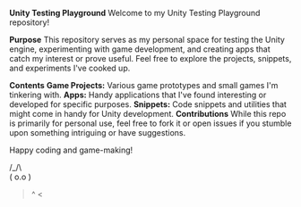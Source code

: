**Unity Testing Playground**
Welcome to my Unity Testing Playground repository!

**Purpose**
This repository serves as my personal space for testing the Unity engine, experimenting with game development, and creating apps that catch my interest or prove useful. Feel free to explore the projects, snippets, and experiments I've cooked up.

**Contents**
**Game Projects:** Various game prototypes and small games I'm tinkering with.
**Apps:** Handy applications that I've found interesting or developed for specific purposes.
**Snippets:** Code snippets and utilities that might come in handy for Unity development.
**Contributions**
While this repo is primarily for personal use, feel free to fork it or open issues if you stumble upon something intriguing or have suggestions.

Happy coding and game-making!

 /\_/\  
( o.o ) 
 > ^ <
